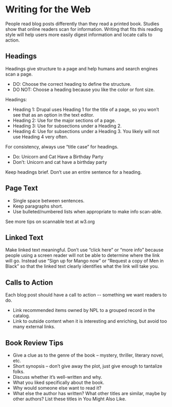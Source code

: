 # Writing for the Web

People read blog posts differently than they read a printed book. Studies show that online readers scan for information. Writing that fits this reading style will help users more easily digest information and locate calls to action.

## Headings

Headings give structure to a page and help humans and search engines scan a page.
- DO: Choose the correct heading to define the structure.
- DO NOT: Choose a heading because you like the color or font size.

Headings:
- Heading 1: Drupal uses Heading 1 for the title of a page, so you won’t see that as an option in the text editor.
- Heading 2: Use for the major sections of a page.
- Heading 3: Use for subsections under a Heading 2.
- Heading 4: Use for subsections under a Heading 3. You likely will not use Heading 4 very often.

For consistency, always use “title case” for headings.
- Do: Unicorn and Cat Have a Birthday Party
- Don’t: Unicorn and cat have a birthday party

Keep headings brief. Don’t use an entire sentence for a heading.

## Page Text

- Single space between sentences.
- Keep paragraphs short.
- Use bulleted/numbered lists when appropriate to make info scan-able.

See more tips on scannable text at w3.org

## Linked Text

Make linked text meaningful. Don’t use “click here” or “more info” because people using a screen reader will not be able to determine where the link will go. Instead use “Sign up for Mango now” or “Request a copy of Men in Black” so that the linked text clearly identifies what the link will take you.

## Calls to Action

Each blog post should have a call to action -- something we want readers to do.
- Link recommended items owned by NPL to a grouped record in the catalog.
- Link to outside content when it is interesting and enriching, but avoid too many external links.

## Book Review Tips

- Give a clue as to the genre of the book – mystery, thriller, literary novel, etc.
- Short synopsis – don’t give away the plot, just give enough to tantalize folks.
- Discuss whether it’s well-written and why.
- What you liked specifically about the book.
- Why would someone else want to read it?
- What else the author has written? What other titles are similar, maybe by other authors? List these titles in You Might Also Like.
